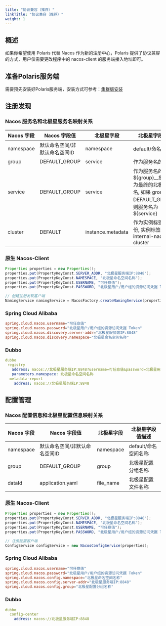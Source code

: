 ```yaml
---
title: "协议兼容（推荐）"
linkTitle: "协议兼容（推荐）"
weight: 1
---
```


## 概述

如果你希望使用 Polaris 代替 Nacos 作为新的注册中心，Polaris 提供了协议兼容的方式，用户仅需要更改程序中的 nacos-client 的服务端接入地址即可。

## 准备Polaris服务端

需要预先安装好Polaris服务端，安装方式可参考：[集群版安装](/docs/使用指南/服务端安装/集群版安装/)

## 注册发现

### Nacos 服务名和北极星服务名映射关系

| Nacos 字段 | Nacos 字段值                  | 北极星字段        | 北极星字段值描述                                                                                              |
|------------|-------------------------------|-------------------|---------------------------------------------------------------------------------------------------------|
| namespace  | 默认命名空间/非默认命名空间ID | namespace         | default/命名空间名称                                                                                          |
| group      | DEFAULT_GROUP                 | service           | 作为服务名的前缀                                                                                              |
| service    | DEFAULT_GROUP                 | service           | 作为服务名的后缀，${group}__${service} 为最终的北极星服务名, 如果 group == DEFAULT_GROUP，则服务名为 ${service} |
| cluster    | DEFAULT                       | instance.metadata | 作为实例标签的一部份, 实例标签 key 为 internal-nacos-cluster                                                  |

### 原生 Nacos-Client

```java
Properties properties = new Properties();
properties.put(PropertyKeyConst.SERVER_ADDR, "北极星服务端IP:8848");
properties.put(PropertyKeyConst.NAMESPACE, "北极星命名空间名称");
properties.put(PropertyKeyConst.USERNAME, "可任意值");
properties.put(PropertyKeyConst.PASSWORD, "北极星用户/用户组的资源访问凭据 Token");

// 创建注册发现客户端
NamingService namingService = NacosFactory.createNamingService(properties);
```


### Spring Cloud Alibaba

```conf
spring.cloud.nacos.username="可任意值"
spring.cloud.nacos.password="北极星用户/用户组的资源访问凭据 Token"
spring.cloud.nacos.discovery.server-addr="北极星服务端IP:8848"
spring.cloud.nacos.discovery.namespace="北极星命名空间名称"
```

### Dubbo 

```yaml
dubbo
 registry
   address: nacos://北极星服务端IP:8848?username=可任意值&password=北极星用户/用户组的资源访问凭据 Token
   parameters.namespace: 北极星命名空间名称
  metadata-report
    address: nacos://北极星服务端IP:8848
```

## 配置管理

### Nacos 配置信息和北极星配置信息映射关系

| Nacos 字段 | Nacos 字段值                  | 北极星字段 | 北极星字段值描述     |
|------------|-------------------------------|------------|----------------|
| namespace  | 默认命名空间/非默认命名空间ID | namespace  | default/命名空间名称 |
| group      | DEFAULT_GROUP                 | group      | 北极星配置分组名称   |
| dataId     | application.yaml              | file_name  | 北极星配置文件名称   |


### 原生 Nacos-Client

```java
Properties properties = new Properties();
properties.put(PropertyKeyConst.SERVER_ADDR, "北极星服务端IP:8848");
properties.put(PropertyKeyConst.NAMESPACE, "北极星命名空间名称");
properties.put(PropertyKeyConst.USERNAME, "可任意值");
properties.put(PropertyKeyConst.PASSWORD, "北极星用户/用户组的资源访问凭据 Token");

// 注册配置客户端
ConfigService configService = new NacosConfigService(properties);
```

### Spring Cloud Alibaba

```conf
spring.cloud.nacos.username="可任意值"
spring.cloud.nacos.password="北极星用户/用户组的资源访问凭据 Token"
spring.cloud.nacos.config.namespace="北极星命名空间名称"
spring.cloud.nacos.config.server-addr="北极星服务端IP:8848"
spring.cloud.nacos.config.group="北极星配置分组名称"
```

### Dubbo 

```yaml
dubbo
  config-center
    address: nacos://北极星服务端IP:8848
```